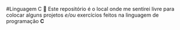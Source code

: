 #Linguagem C 💾
 Este repositório é o local onde me sentirei livre para colocar alguns projetos *e/ou* exercícios feitos na linguagem de programação **C** 
